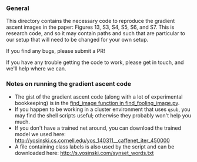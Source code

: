 ### General

This directory contains the necessary code to reproduce the gradient
ascent images in the paper: Figures 13, S3, S4, S5, S6, and S7. This
is research code, and so it may contain paths and such that are
particular to our setup that will need to be changed for your own
setup.

If you find any bugs, please submit a PR!

If you have any trouble getting the code to work, please get in touch, and we'll help where we can.


### Notes on running the gradient ascent code

 * The gist of the gradient ascent code (along with a lot of
experimental bookkeeping) is in the
[find_image function in find_fooling_image.py](https://github.com/Evolving-AI-Lab/fooling/blob/master/caffe/ascent/find_fooling_image.py#L68-L274).
 * If you happen to be working in a
cluster environment that uses ```qsub```, you may find the shell scripts
useful; otherwise they probably won't help you much.
 * If you don't have a trained net around, you can download the trained model we used here: http://yosinski.cs.cornell.edu/yos_140311__caffenet_iter_450000
 * A file containing class labels is also used by the script and can be downloaded here: http://s.yosinski.com/synset_words.txt


